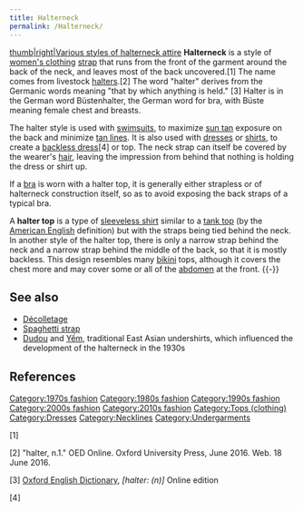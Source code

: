```yaml
---
title: Halterneck
permalink: /Halterneck/
---
```


[thumb\|right\|Various styles of halterneck
attire](/File:Halter_neck.png "wikilink") **Halterneck** is a style of
[women's clothing](/women's_clothing "wikilink")
[strap](/strap "wikilink") that runs from the front of the garment
around the back of the neck, and leaves most of the back uncovered.[1]
The name comes from livestock [halters](/halter "wikilink").[2] The word
"halter" derives from the Germanic words meaning "that by which anything
is held." [3] Halter is in the German word Büstenhalter, the German word
for bra, with Büste meaning female chest and breasts.

The halter style is used with [swimsuits](/swimsuit "wikilink"), to
maximize [sun tan](/sun_tan "wikilink") exposure on the back and
minimize [tan lines](/tan_lines "wikilink"). It is also used with
[dresses](/dress "wikilink") or [shirts](/shirt "wikilink"), to create a
[backless dress](/backless_dress "wikilink")[4] or top. The neck strap
can itself be covered by the wearer's [hair](/hair "wikilink"), leaving
the impression from behind that nothing is holding the dress or shirt
up.

If a [bra](/brassiere "wikilink") is worn with a halter top, it is
generally either strapless or of halterneck construction itself, so as
to avoid exposing the back straps of a typical bra.

A **halter top** is a type of [sleeveless
shirt](/sleeveless_shirt "wikilink") similar to a [tank
top](/tank_top_(shirt) "wikilink") (by the [American
English](/American_English "wikilink") definition) but with the straps
being tied behind the neck. In another style of the halter top, there is
only a narrow strap behind the neck and a narrow strap behind the middle
of the back, so that it is mostly backless. This design resembles many
[bikini](/bikini "wikilink") tops, although it covers the chest more and
may cover some or all of the [abdomen](/abdomen "wikilink") at the
front. {{-}}

## See also

-   [Décolletage](/Décolletage "wikilink")
-   [Spaghetti strap](/Spaghetti_strap "wikilink")
-   [Dudou](/Dudou "wikilink") and [Yếm](/Yếm "wikilink"), traditional
    East Asian undershirts, which influenced the development of the
    halterneck in the 1930s

## References

[Category:1970s fashion](/Category:1970s_fashion "wikilink")
[Category:1980s fashion](/Category:1980s_fashion "wikilink")
[Category:1990s fashion](/Category:1990s_fashion "wikilink")
[Category:2000s fashion](/Category:2000s_fashion "wikilink")
[Category:2010s fashion](/Category:2010s_fashion "wikilink")
[Category:Tops (clothing)](/Category:Tops_(clothing) "wikilink")
[Category:Dresses](/Category:Dresses "wikilink")
[Category:Necklines](/Category:Necklines "wikilink")
[Category:Undergarments](/Category:Undergarments "wikilink")

[1]

[2] "halter, n.1." OED Online. Oxford University Press, June 2016. Web.
18 June 2016.

[3] [Oxford English Dictionary](/Oxford_English_Dictionary "wikilink"),
*\[halter: (n)\]* Online edition

[4]